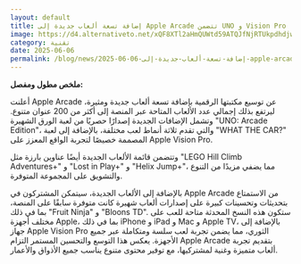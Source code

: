 ```yaml
---
layout: default
title: إضافة تسعة ألعاب جديدة إلى Apple Arcade تتضمن UNO و Vision Pro
image: https://d4.alternativeto.net/xQF8XTl2aHmQUWtd59ATQJfNjRTUkpdhdjwHh866Db4/rs:fill:1520:760:0/g:ce:0:0/YWJzOi8vZGlzdC9jb250ZW50LzE3NDkxNDAzNDAzMDcucG5n.png
category: تقنية
date: 2025-06-06
permalink: /blog/news/2025-06-06-إضافة-تسعة-ألعاب-جديدة-إلى-apple-arcade-تتضمن-uno-و-vision-pro/
---
```


**ملخص مطول ومفصل:**

أعلنت Apple Arcade عن توسيع مكتبتها الرقمية بإضافة تسعة ألعاب جديدة ومثيرة، ليرتفع بذلك إجمالي عدد الألعاب المتاحة عبر المنصة إلى أكثر من 200 عنوان متنوع. وتشمل الإضافات الجديدة إصدارًا حصريًا من لعبة الورق الشهيرة "UNO: Arcade Edition"، والتي تقدم ثلاثة أنماط لعب مختلفة، بالإضافة إلى لعبة "WHAT THE CAR?" المصممة خصيصًا لتجربة الواقع المعزز على Apple Vision Pro.

وتتضمن قائمة الألعاب الجديدة أيضًا عناوين بارزة مثل "LEGO Hill Climb Adventures+" و "Lost in Play+" و "Helix Jump+"، مما يضفي مزيدًا من التنوع والتشويق على المجموعة المتوفرة.

بالإضافة إلى الألعاب الجديدة، سيتمكن المشتركون في Apple Arcade من الاستمتاع بتحديثات وتحسينات كبيرة على إصدارات ألعاب شهيرة كانت متوفرة سابقًا على المنصة، بما في ذلك "Fruit Ninja" و "Bloons TD". ستكون هذه النسخ المحدثة متاحة للعب على مختلف أجهزة Apple، بما في ذلك iPhone و iPad و Mac و Apple TV، بالإضافة إلى جهاز Apple Vision Pro الثوري، مما يضمن تجربة لعب سلسة ومتكاملة عبر جميع الأجهزة. يعكس هذا التوسع والتحسين المستمر التزام Apple Arcade بتقديم تجربة ألعاب متميزة وغنية لمشتركيها، مع توفير محتوى متنوع يناسب جميع الأذواق والأعمار.
